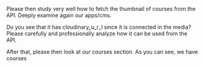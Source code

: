 Please then study very well how to fetch the thumbnail of courses from the API. Deeply examine again our apps/cms.

Do you see that it has cloudinary_u_r_l since it is connected in the media? Please carefully and professionally analyze how it can be used from the API.

After that, please then look at our courses section. As you can see, we have courses